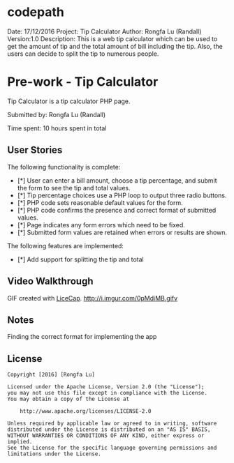 # codepath
Date: 17/12/2016
Project: Tip Calculator
Author: Rongfa Lu (Randall)
Version:1.0
Description: This is a web tip calculator which can be used to get the amount of tip and the total amount of bill including                the tip. Also, the users can decide to split the tip to numerous people.


# Pre-work - Tip Calculator

Tip Calculator is a tip calculator PHP page.

Submitted by: Rongfa Lu (Randall)

Time spent: 10 hours spent in total

## User Stories

The following functionality is complete:
* [*] User can enter a bill amount, choose a tip percentage, and submit the form to see the tip and total values.
* [*] Tip percentage choices use a PHP loop to output three radio buttons.
* [*] PHP code sets reasonable default values for the form.
* [*] PHP code confirms the presence and correct format of submitted values.
* [*] Page indicates any form errors which need to be fixed.
* [*] Submitted form values are retained when errors or results are shown.

The following features are implemented:
* [*] Add support for splitting the tip and total

## Video Walkthrough

GIF created with [LiceCap](http://www.cockos.com/licecap/).
http://i.imgur.com/0pMdiMB.gifv

## Notes

Finding the correct format for implementing the app

## License

    Copyright [2016] [Rongfa Lu]

    Licensed under the Apache License, Version 2.0 (the "License");
    you may not use this file except in compliance with the License.
    You may obtain a copy of the License at

        http://www.apache.org/licenses/LICENSE-2.0

    Unless required by applicable law or agreed to in writing, software
    distributed under the License is distributed on an "AS IS" BASIS,
    WITHOUT WARRANTIES OR CONDITIONS OF ANY KIND, either express or implied.
    See the License for the specific language governing permissions and
    limitations under the License.
